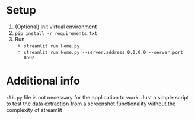 # Setup

1. (Optional) Init virtual environment
2. `pip install -r requirements.txt`
3. Run
    - `streamlit run Home.py`
    - `streamlit run Home.py --server.address 0.0.0.0 --server.port 8502`

# Additional info

`cli.py` file is not necessary for the application to work. Just a simple script to test the data extraction from a screenshot functionality without the complexity of streamlit
